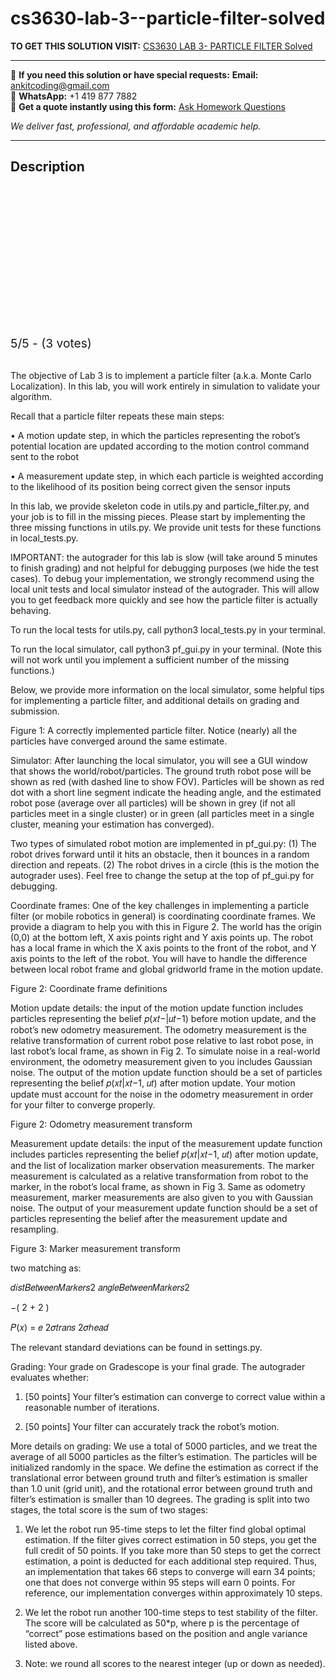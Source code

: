 # cs3630-lab-3--particle-filter-solved
**TO GET THIS SOLUTION VISIT:** [CS3630 LAB 3- PARTICLE FILTER Solved](https://www.ankitcodinghub.com/product/cs-3630-introduction-to-robotics-and-perception-solved/)


---

📩 **If you need this solution or have special requests:** **Email:** ankitcoding@gmail.com  
📱 **WhatsApp:** +1 419 877 7882  
📄 **Get a quote instantly using this form:** [Ask Homework Questions](https://www.ankitcodinghub.com/services/ask-homework-questions/)

*We deliver fast, professional, and affordable academic help.*

---

<h2>Description</h2>



<div class="kk-star-ratings kksr-auto kksr-align-center kksr-valign-top" data-payload="{&quot;align&quot;:&quot;center&quot;,&quot;id&quot;:&quot;126743&quot;,&quot;slug&quot;:&quot;default&quot;,&quot;valign&quot;:&quot;top&quot;,&quot;ignore&quot;:&quot;&quot;,&quot;reference&quot;:&quot;auto&quot;,&quot;class&quot;:&quot;&quot;,&quot;count&quot;:&quot;3&quot;,&quot;legendonly&quot;:&quot;&quot;,&quot;readonly&quot;:&quot;&quot;,&quot;score&quot;:&quot;5&quot;,&quot;starsonly&quot;:&quot;&quot;,&quot;best&quot;:&quot;5&quot;,&quot;gap&quot;:&quot;4&quot;,&quot;greet&quot;:&quot;Rate this product&quot;,&quot;legend&quot;:&quot;5\/5 - (3 votes)&quot;,&quot;size&quot;:&quot;24&quot;,&quot;title&quot;:&quot;CS3630 LAB 3- PARTICLE FILTER Solved&quot;,&quot;width&quot;:&quot;138&quot;,&quot;_legend&quot;:&quot;{score}\/{best} - ({count} {votes})&quot;,&quot;font_factor&quot;:&quot;1.25&quot;}">

<div class="kksr-stars">

<div class="kksr-stars-inactive">
            <div class="kksr-star" data-star="1" style="padding-right: 4px">


<div class="kksr-icon" style="width: 24px; height: 24px;"></div>
        </div>
            <div class="kksr-star" data-star="2" style="padding-right: 4px">


<div class="kksr-icon" style="width: 24px; height: 24px;"></div>
        </div>
            <div class="kksr-star" data-star="3" style="padding-right: 4px">


<div class="kksr-icon" style="width: 24px; height: 24px;"></div>
        </div>
            <div class="kksr-star" data-star="4" style="padding-right: 4px">


<div class="kksr-icon" style="width: 24px; height: 24px;"></div>
        </div>
            <div class="kksr-star" data-star="5" style="padding-right: 4px">


<div class="kksr-icon" style="width: 24px; height: 24px;"></div>
        </div>
    </div>

<div class="kksr-stars-active" style="width: 138px;">
            <div class="kksr-star" style="padding-right: 4px">


<div class="kksr-icon" style="width: 24px; height: 24px;"></div>
        </div>
            <div class="kksr-star" style="padding-right: 4px">


<div class="kksr-icon" style="width: 24px; height: 24px;"></div>
        </div>
            <div class="kksr-star" style="padding-right: 4px">


<div class="kksr-icon" style="width: 24px; height: 24px;"></div>
        </div>
            <div class="kksr-star" style="padding-right: 4px">


<div class="kksr-icon" style="width: 24px; height: 24px;"></div>
        </div>
            <div class="kksr-star" style="padding-right: 4px">


<div class="kksr-icon" style="width: 24px; height: 24px;"></div>
        </div>
    </div>
</div>


<div class="kksr-legend" style="font-size: 19.2px;">
            5/5 - (3 votes)    </div>
    </div>
&nbsp;

The objective of Lab 3 is to implement a particle filter (a.k.a. Monte Carlo Localization). In this lab, you will work entirely in simulation to validate your algorithm.

Recall that a particle filter repeats these main steps:

• A motion update step, in which the particles representing the robot’s potential location are updated according to the motion control command sent to the robot

• A measurement update step, in which each particle is weighted according to the likelihood of its position being correct given the sensor inputs

In this lab, we provide skeleton code in utils.py and particle_filter.py, and your job is to fill in the missing pieces. Please start by implementing the three missing functions in utils.py. We provide unit tests for these functions in local_tests.py.

IMPORTANT: the autograder for this lab is slow (will take around 5 minutes to finish grading) and not helpful for debugging purposes (we hide the test cases). To debug your implementation, we strongly recommend using the local unit tests and local simulator instead of the autograder. This will allow you to get feedback more quickly and see how the particle filter is actually behaving.

To run the local tests for utils.py, call python3 local_tests.py in your terminal.

To run the local simulator, call python3 pf_gui.py in your terminal. (Note this will not work until you implement a sufficient number of the missing functions.)

Below, we provide more information on the local simulator, some helpful tips for implementing a particle filter, and additional details on grading and submission.

Figure 1: A correctly implemented particle filter. Notice (nearly) all the particles have converged around the same estimate.

Simulator: After launching the local simulator, you will see a GUI window that shows the world/robot/particles. The ground truth robot pose will be shown as red (with dashed line to show FOV). Particles will be shown as red dot with a short line segment indicate the heading angle, and the estimated robot pose (average over all particles) will be shown in grey (if not all particles meet in a single cluster) or in green (all particles meet in a single cluster, meaning your estimation has converged).

Two types of simulated robot motion are implemented in pf_gui.py: (1) The robot drives forward until it hits an obstacle, then it bounces in a random direction and repeats. (2) The robot drives in a circle (this is the motion the autograder uses). Feel free to change the setup at the top of pf_gui.py for debugging.

Coordinate frames: One of the key challenges in implementing a particle filter (or mobile robotics in general) is coordinating coordinate frames. We provide a diagram to help you with this in Figure 2. The world has the origin (0,0) at the bottom left, X axis points right and Y axis points up. The robot has a local frame in which the X axis points to the front of the robot, and Y axis points to the left of the robot. You will have to handle the difference between local robot frame and global gridworld frame in the motion update.

Figure 2: Coordinate frame definitions

Motion update details: the input of the motion update function includes particles representing the belief 𝑝(𝑥𝑡−|𝑢𝑡−1) before motion update, and the robot’s new odometry measurement. The odometry measurement is the relative transformation of current robot pose relative to last robot pose, in last robot’s local frame, as shown in Fig 2. To simulate noise in a real-world environment, the odometry measurement given to you includes Gaussian noise. The output of the motion update function should be a set of particles representing the belief 𝑝(𝑥𝑡|𝑥𝑡−1, 𝑢𝑡) after motion update. Your motion update must account for the noise in the odometry measurement in order for your filter to converge properly.

Figure 2: Odometry measurement transform

Measurement update details: the input of the measurement update function includes particles representing the belief 𝑝(𝑥𝑡|𝑥𝑡−1, 𝑢𝑡) after motion update, and the list of localization marker observation measurements. The marker measurement is calculated as a relative transformation from robot to the marker, in the robot’s local frame, as shown in Fig 3. Same as odometry measurement, marker measurements are also given to you with Gaussian noise. The output of your measurement update function should be a set of particles representing the belief after the measurement update and resampling.

Figure 3: Marker measurement transform

two matching as:

𝑑𝑖𝑠𝑡𝐵𝑒𝑡𝑤𝑒𝑒𝑛𝑀𝑎𝑟𝑘𝑒𝑟𝑠2 𝑎𝑛𝑔𝑙𝑒𝐵𝑒𝑡𝑤𝑒𝑒𝑛𝑀𝑎𝑟𝑘𝑒𝑟𝑠2

−( 2 + 2 )

𝑃(𝑥) = 𝑒 2𝜎𝑡𝑟𝑎𝑛𝑠 2𝜎ℎ𝑒𝑎𝑑

The relevant standard deviations can be found in settings.py.

Grading: Your grade on Gradescope is your final grade. The autograder evaluates whether:

1. [50 points] Your filter’s estimation can converge to correct value within a reasonable number of iterations.

2. [50 points] Your filter can accurately track the robot’s motion.

More details on grading: We use a total of 5000 particles, and we treat the average of all 5000 particles as the filter’s estimation. The particles will be initialized randomly in the space. We define the estimation as correct if the translational error between ground truth and filter’s estimation is smaller than 1.0 unit (grid unit), and the rotational error between ground truth and filter’s estimation is smaller than 10 degrees. The grading is split into two stages, the total score is the sum of two stages:

1. We let the robot run 95-time steps to let the filter find global optimal estimation. If the filter gives correct estimation in 50 steps, you get the full credit of 50 points. If you take more than 50 steps to get the correct estimation, a point is deducted for each additional step required. Thus, an implementation that takes 66 steps to converge will earn 34 points; one that does not converge within 95 steps will earn 0 points. For reference, our implementation converges within approximately 10 steps.

2. We let the robot run another 100-time steps to test stability of the filter. The score will be calculated as 50*p, where p is the percentage of “correct” pose estimations based on the position and angle variance listed above.

3. Note: we round all scores to the nearest integer (up or down as needed).
